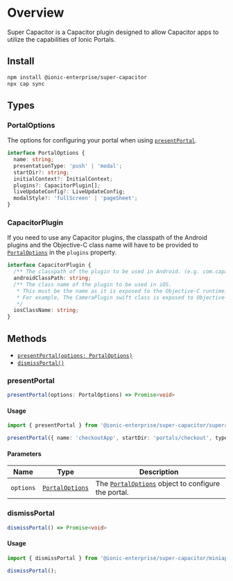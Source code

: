 # Overview

Super Capacitor is a Capacitor plugin designed to allow Capacitor apps to utilize the capabilities of Ionic Portals.

## Install

```bash
npm install @ionic-enterprise/super-capacitor
npx cap sync
```

## Types

### PortalOptions

The options for configuring your portal when using [`presentPortal`](#presentportal).

```typescript
interface PortalOptions {
  name: string;
  presentationType: 'push' | 'modal';
  startDir?: string;
  initialContext?: InitialContext;
  plugins?: CapacitorPlugin[];
  liveUpdateConfig?: LiveUpdateConfig;
  modalStyle?: 'fullScreen' | 'pageSheet';
}
```

### CapacitorPlugin

If you need to use any Capacitor plugins, the classpath of the Android plugins and the Objective-C class name will have to be provided to [`PortalOptions`](#portaloptions) in the `plugins` property.

```typescript
interface CapacitorPlugin {
  /** The classpath of the plugin to be used in Android. (e.g. com.capacitorjs.plugins.camera.CameraPlugin) */
  androidClassPath: string;
  /** The class name of the plugin to be used in iOS.
   * This must be the name as it is exposed to the Objective-C runtime.
   * For example, The CameraPlugin swift class is exposed to Objective-C as CAPCameraPlugin.
   */
  iosClassName: string;
}
```

## Methods

- [`presentPortal(options: PortalOptions)`](#presentportal)
- [`dismissPortal()`](#dismissportal)

### presentPortal

```typescript
presentPortal(options: PortalOptions) => Promise<void>
```

#### Usage

```typescript
import { presentPortal } from '@ionic-enterprise/super-capacitor/superapp';

presentPortal({ name: 'checkoutApp', startDir: 'portals/checkout', type: 'push' });
```

#### Parameters

| Name      | Type                              | Description                                                           |
| --------- | --------------------------------- | --------------------------------------------------------------------- |
| `options` | [`PortalOptions`](#portaloptions) | The [`PortalOptions`](#portaloptions) object to configure the portal. |

### dismissPortal

```typescript
dismissPortal() => Promise<void>
```

#### Usage

```typescript
import { dismissPortal } from '@ionic-enterprise/super-capacitor/miniapp';

dismissPortal();
```

